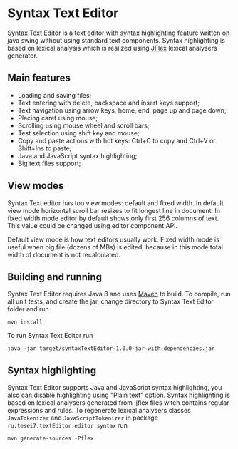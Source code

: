 # Syntax Text Editor

Syntax Text Editor is a text editor with syntax highlighting feature written on java swing without using standard text components.
Syntax highlighting is based on lexical analysis which is realized using [JFlex](http://jflex.de/) lexical analysers generator. 

## Main features
* Loading and saving files;
* Text entering with delete, backspace and insert keys support;
* Text navigation using arrow keys, home, end, page up and page down;
* Placing caret using mouse;
* Scrolling using mouse wheel and scroll bars;
* Test selection using shift key and mouse;
* Copy and paste actions with hot keys: Ctrl+C to copy and Ctrl+V or Shift+Ins to paste;
* Java and JavaScript syntax highlighting;
* Big text files support;

## View modes
Syntax Text editor has too view modes: default and fixed width. In default view mode horizontal scroll bar resizes to fit longest line in document. In fixed width mode editor by default shows only first 256 columns of text. This value could be changed using editor component API.

Default view mode is how text editors usually work. Fixed width mode is useful when big file (dozens of MBs) is edited, because in this mode total width of document is not recalculated.

## Building and running
Syntax Text Editor requires Java 8 and uses [Maven](https://maven.apache.org/) to build. 
To compile, run all unit tests, and create the jar, change directory to Syntax Text Editor folder and run

    mvn install

To run Syntax Text Editor run

	java -jar target/syntaxTextEditor-1.0.0-jar-with-dependencies.jar	
	
## Syntax highlighting
Syntax Text Editor supports Java and JavaScript syntax highlighting, you also can disable highlighting using "Plain text" option. 
Syntax highlighting is based on lexical analysers generated from .jflex files witch contains regular expressions and rules.
To regenerate lexical analysers classes `JavaTokenizer` and `JavaScriptTokenizer` in package `ru.tesei7.textEditor.editor.syntax` run

	mvn generate-sources -Pflex